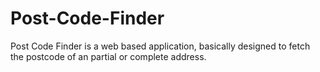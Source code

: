 # Post-Code-Finder
Post Code Finder is a web based application, basically designed to fetch the postcode of an partial or complete address.
